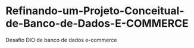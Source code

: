 # Refinando-um-Projeto-Conceitual-de-Banco-de-Dados-E-COMMERCE
Desafio DIO de banco de dados e-commerce
